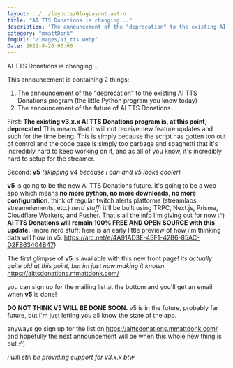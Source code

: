 ```yaml
---
layout: ../../layouts/BlogLayout.astro
title: "AI TTS Donations is changing..."
description: 'The announcement of the "deprecation" to the existing AI TTS Donations program (the little Python program you know today) and of the future of AI TTS Donations.'
category: "mmattDonk"
imgUrl: "/images/ai_tts.webp"
Date: 2022-8-26 00:00
---
```


AI TTS Donations is changing...

This announcement is containing 2 things:

1. The announcement of the "deprecation" to the existing AI TTS Donations program (the little Python program you know today)
2. The announcement of the future of AI TTS Donations.

First: **The existing v3.x.x AI TTS Donations program is, at this point, deprecated** This means that it will not receive new feature updates and such for the time being. This is simply because the script has gotten too out of control and the code base is simply too garbage and spaghetti that it's incredibly hard to keep working on it, and as all of you know, it's incredibly hard to setup for the streamer.

Second: **v5** _(skipping v4 because i can and v5 looks cooler)_

**v5** is going to be the new AI TTS Donations future. it's going to be a web app which means **no more python, no more downloads, no more configuration**. think of regular twitch alerts platforms (streamlabs, streamelements, etc.) _nerd stuff:_ it'll be built using TRPC, Next.js, Prisma, Cloudflare Workers, and Pusher. That's all the info I'm giving out for now :^)
**AI TTS Donations will remain 100% FREE AND OPEN SOURCE with this update.**
(more nerd stuff: here is an early little preview of how i'm thinking data will flow in v5: <https://arc.net/e/4A91AD3E-43F1-42B6-85AC-D2FB63404B47>)

The first glimpse of **v5** is available with this new front page! _its actually quite old at this point, but im just now making it known_ https://aittsdonations.mmattdonk.com/

you can sign up for the mailing list at the bottom and you'll get an email when **v5** is done!

**DO NOT THINK V5 WILL BE DONE SOON.** v5 is in the future, probably far future, but i'm just letting you all know the state of the app.

anyways go sign up for the list on https://aittsdonations.mmattdonk.com/ and hopefully the next announcement will be when this whole new thing is out :^)

_i will still be providing support for v3.x.x btw_

